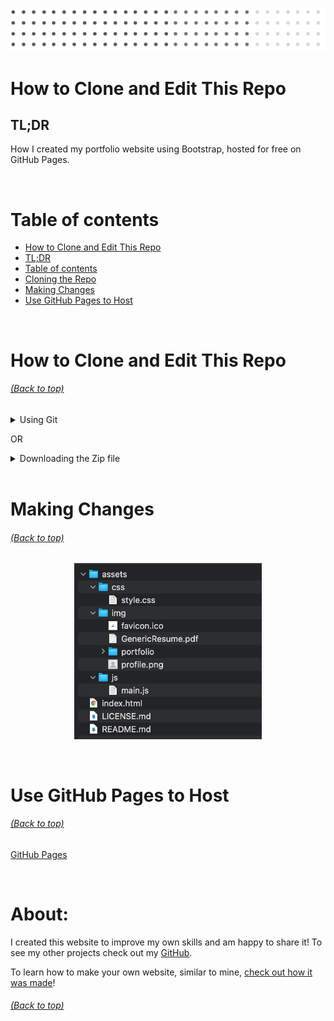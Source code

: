<!-- Add banner here -->

[![Header](https://github.com/caly-pso/covid_app/blob/main/img/header.png)](#TL;DR)


# How to Clone and Edit This Repo



## TL;DR

How I created my portfolio website using Bootstrap, hosted for free on GitHub Pages.

<br>


# Table of contents

- [How to Clone and Edit This Repo](#repo)
- [TL;DR](#TL;DR)
- [Table of contents](#table-of-contents)
- [Cloning the Repo](#clone)
- [Making Changes](#edit)
- [Use GitHub Pages to Host](#hosting)

<br>

# How to Clone and Edit This Repo

###### [(Back to top)](#table-of-contents)

<details><summary>Using Git</summary>
<br>
<p>
    Navigate to the folder you wish to use
    
    cd Users/me/Desktop
</p>
<p>
    Initalize git
    
    git init
</p>
<p>
    Clone the repo

    git clone https://github.com/caly-pso/portfolio_website_template.git
</p>
</details>

OR

<details>
<summary>Downloading the Zip file</summary>
<br>
    <ul>
    <li>Open the <a class="nav-link" href="https://github.com/caly-pso/portfolio_website_template" target='_blank'>repo</a> in your browser</li>
    <li>Click the green download code button towards the top right</li>
    <li>Download the repo as a zip</li>
    <li>Unzip the files and place them in the folder you wish to work with</li>
    </ul>
</details>

<br>


# Making Changes

###### [(Back to top)](#table-of-contents)

<p align="center">
  <img width="300" src="https://github.com/caly-pso/caly-pso.github.io/blob/main/how_to/img/file_structure.png">
</p>


<br>


# Use GitHub Pages to Host

###### [(Back to top)](#table-of-contents)

[GitHub Pages](https://pages.github.com/)

<!-- [![Picture](#)](#hosting) -->



<br>

# About:

I created this website to improve my own skills and am happy to share it! To see my other projects check out my [GitHub](https://github.com/caly-pso). 

To learn how to make your own website, similar to mine, [check out how it was made](https://github.com/caly-pso/caly-pso.github.io/blob/main/how_to/create_a_bootstrap_website.md)!

###### [(Back to top)](#table-of-contents)
